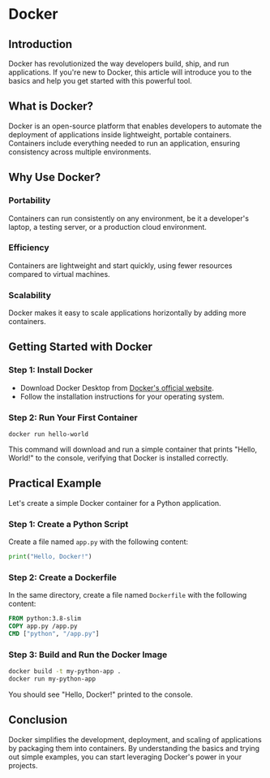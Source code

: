 # Docker

## Introduction
Docker has revolutionized the way developers build, ship, and run applications. If you're new to Docker, this article will introduce you to the basics and help you get started with this powerful tool.

## What is Docker?
Docker is an open-source platform that enables developers to automate the deployment of applications inside lightweight, portable containers. Containers include everything needed to run an application, ensuring consistency across multiple environments.

## Why Use Docker?
### Portability
Containers can run consistently on any environment, be it a developer's laptop, a testing server, or a production cloud environment.

### Efficiency
Containers are lightweight and start quickly, using fewer resources compared to virtual machines.

### Scalability
Docker makes it easy to scale applications horizontally by adding more containers.

## Getting Started with Docker
### Step 1: Install Docker
- Download Docker Desktop from [Docker's official website](https://www.docker.com/products/docker-desktop).
- Follow the installation instructions for your operating system.

### Step 2: Run Your First Container
```shell
docker run hello-world
```
This command will download and run a simple container that prints "Hello, World!" to the console, verifying that Docker is installed correctly.

## Practical Example
Let's create a simple Docker container for a Python application.

### Step 1: Create a Python Script
Create a file named `app.py` with the following content:
```python
print("Hello, Docker!")
```

### Step 2: Create a Dockerfile
In the same directory, create a file named `Dockerfile` with the following content:
```dockerfile
FROM python:3.8-slim
COPY app.py /app.py
CMD ["python", "/app.py"]
```

### Step 3: Build and Run the Docker Image
```bash
docker build -t my-python-app .
docker run my-python-app
```
You should see "Hello, Docker!" printed to the console.

## Conclusion

Docker simplifies the development, deployment, and scaling of applications by packaging them into containers. By understanding the basics and trying out simple examples, you can start leveraging Docker's power in your projects.
